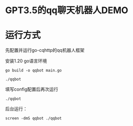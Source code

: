 # GPT3.5的qq聊天机器人DEMO
# 运行方式

先配置并运行go-cqhttp的qq机器人框架

安装1.20 go语言环境

`go build -o qqbot main.go`

`./qqbot`

填写config配置后再次运行

`./qqbot`

后台运行：

`screen -dmS qqbot ./qqbot`